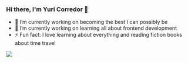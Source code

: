 ### Hi there, I'm Yuri Corredor 👋


- 🔭 I’m currently working on becoming the best I can possibly be
- 🌱 I’m currently working on learning all about frontend development
- ⚡ Fun fact: I love learning about everything and reading fiction books about time travel

<img src="https://github-readme-stats.vercel.app/api?username=YuriCorredor&&show_icons=true&title_color=ffffff&icon_color=bb2acf&text_color=daf7dc&bg_color=151515" />
